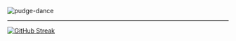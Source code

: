 

![pudge-dance](https://github.com/user-attachments/assets/172594b9-0a6d-4177-97b9-6e1e11300a66)

---

[![GitHub Streak](http://github-readme-streak-stats.herokuapp.com?user=Sanya37&theme=dark&background=000000)](https://git.io/streak-stats)
